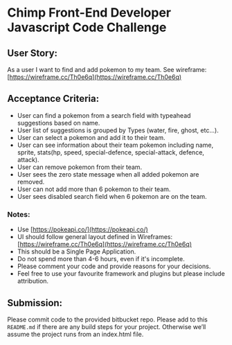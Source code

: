 # Chimp Front-End Developer Javascript Code Challenge

## User Story:
As a user I want to find and add pokemon to my team.
See wireframe: [https://wireframe.cc/Th0e6q](https://wireframe.cc/Th0e6q)

## Acceptance Criteria:
- User can find a pokemon from a search field with typeahead suggestions based on name.
- User list of suggestions is grouped by Types (water, fire, ghost, etc...).
- User can select a pokemon and add it to their team.
- User can see information about their team pokemon including name, sprite, stats(hp, speed, special-defence, special-attack, defence, attack).
- User can remove pokemon from their team.
- User sees the zero state message when all added pokemon are removed.
- User can not add more than 6 pokemon to their team.
- User sees disabled search field when 6 pokemon are on the team.

### Notes:
- Use [https://pokeapi.co/](https://pokeapi.co/)
- UI should follow general layout defined in Wireframes: [https://wireframe.cc/Th0e6q](https://wireframe.cc/Th0e6q)
- This should be a Single Page Application.
- Do not spend more than 4-6 hours, even if it's incomplete.
- Please comment your code and provide reasons for your decisions.
- Feel free to use your favourite framework and plugins but please include attribution.

## Submission:
Please commit code to the provided bitbucket repo. Please add to this `README.md` if there are any build steps for your project. Otherwise we’ll assume the project runs from an index.html file.
